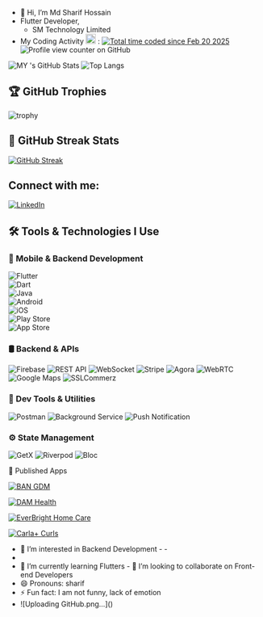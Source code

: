 - 👋 Hi, I’m Md Sharif Hossain
- Flutter Developer,
   - SM Technology Limited
 - My Coding Activity <img src="https://wakatime.com/static/img/wakatime.svg" width="20"/> : <a href="https://wakatime.com/@3f9a3bdf-75e2-4d23-9fc1-9cdff6838370"><img src="https://wakatime.com/badge/user/3f9a3bdf-75e2-4d23-9fc1-9cdff6838370.svg" alt="Total time coded since Feb 20 2025" /></a>
 ![Profile view counter on GitHub](https://komarev.com/ghpvc/?username=sharifdujee)

![MY 's GitHub Stats](https://github-readme-stats.vercel.app/api?username=sharifdujee&show_icons=true&theme=radical)
![Top Langs](https://github-readme-stats.vercel.app/api/top-langs/?username=sharifdujee&layout=compact&theme=radical)
## 🏆 GitHub Trophies  
![trophy](https://github-profile-trophy.vercel.app/?username=sharifdujee&theme=onedark) 

## 🚀 GitHub Streak Stats  
[![GitHub Streak](https://github-readme-streak-stats.herokuapp.com?user=sharifdujee&theme=tokyonight)](https://git.io/streak-stats)

## Connect with me: 
[![LinkedIn](https://img.shields.io/badge/LinkedIn-blue?logo=linkedin&logoColor=white)](https://www.linkedin.com/in/md-sharif-hossain-5724161aa/) 
## 🛠️ Tools & Technologies I Use

### 🚀 Mobile & Backend Development
![Flutter](https://img.shields.io/badge/Flutter-02569B?style=for-the-badge&logo=flutter&logoColor=white)  
![Dart](https://img.shields.io/badge/Dart-0175C2?style=for-the-badge&logo=dart&logoColor=white)  
![Java](https://img.shields.io/badge/Java-ED8B00?style=for-the-badge&logo=java&logoColor=white)  
![Android](https://img.shields.io/badge/Android-3DDC84?style=for-the-badge&logo=android&logoColor=white)  
![iOS](https://img.shields.io/badge/iOS-000000?style=for-the-badge&logo=apple&logoColor=white)  
![Play Store](https://img.shields.io/badge/Play%20Store-Android-3DDC84?style=for-the-badge&logo=google-play&logoColor=white)  
![App Store](https://img.shields.io/badge/App%20Store-iOS-000000?style=for-the-badge&logo=apple&logoColor=white)
 

### 🛢️ Backend & APIs
![Firebase](https://img.shields.io/badge/Firebase-FFCA28?style=for-the-badge&logo=firebase&logoColor=black) 
![REST API](https://img.shields.io/badge/REST%20API-02569B?style=for-the-badge&logo=swagger&logoColor=white) 
![WebSocket](https://img.shields.io/badge/WebSocket-010101?style=for-the-badge&logo=socket.io&logoColor=white) 
![Stripe](https://img.shields.io/badge/Stripe-008CDD?style=for-the-badge&logo=stripe&logoColor=white) 
![Agora](https://img.shields.io/badge/Agora-099DFD?style=for-the-badge&logo=agora&logoColor=white) 
![WebRTC](https://img.shields.io/badge/WebRTC-333333?style=for-the-badge&logo=webrtc&logoColor=white) 
![Google Maps](https://img.shields.io/badge/Google%20Maps-4285F4?style=for-the-badge&logo=googlemaps&logoColor=white) 
![SSLCommerz](https://img.shields.io/badge/SSLCommerz-005BAC?style=for-the-badge&logo=ssl&logoColor=white)

### 🧰 Dev Tools & Utilities
![Postman](https://img.shields.io/badge/Postman-FF6C37?style=for-the-badge&logo=postman&logoColor=white) 
![Background Service](https://img.shields.io/badge/Background%20Service-6A1B9A?style=for-the-badge&logo=android&logoColor=white) 
![Push Notification](https://img.shields.io/badge/Push%20Notification-FF5722?style=for-the-badge&logo=googlefirebase&logoColor=white)

### ⚙️ State Management
![GetX](https://img.shields.io/badge/GetX-DD25AF?style=for-the-badge&logo=flutter&logoColor=white) 
![Riverpod](https://img.shields.io/badge/Riverpod-0B8E5F?style=for-the-badge&logo=riverpod&logoColor=white) 
![Bloc](https://img.shields.io/badge/Bloc-3985F4?style=for-the-badge&logo=flutter&logoColor=white)

📲 Published Apps

[![BAN GDM](https://img.shields.io/badge/BAN%20GDM-Play%20Store-3DDC84?style=for-the-badge&logo=google-play&logoColor=white)](https://play.google.com/store/apps/details?id=co.logicaltriangle.mhealth&pcampaignid=web_share)

[![DAM Health](https://img.shields.io/badge/DAM%20Health-Play%20Store-3DDC84?style=for-the-badge&logo=google-play&logoColor=white)](https://play.google.com/store/apps/details?id=mia.dam.damhealth&pcampaignid=web_share)

[![EverBright Home Care](https://img.shields.io/badge/EverBright%20Home%20Care-Play%20Store-3DDC84?style=for-the-badge&logo=google-play&logoColor=white)](https://play.google.com/store/apps/details?id=com.everbrighthomecare.contract.app&pcampaignid=web_share)

[![Carla+ Curls](https://img.shields.io/badge/Carla%2B%20Curls-Play%20Store-3DDC84?style=for-the-badge&logo=google-play&logoColor=white)](https://play.google.com/store/apps/details?id=com.carlaplus.curls&pcampaignid=web_share)


- 👀 I’m interested in Backend Development - -
-
-   🌱 I’m currently learning Flutters - 💞️ I’m looking to collaborate on Front-end Developers
   - 😄 Pronouns: sharif
 - ⚡ Fun fact: I am not funny, lack of emotion
-  <!--- sharifdujee/sharifdujee is a ✨ special ✨ repository because its README.md (this file) appears on your GitHub profile. You can click the Preview link to take a look at your changes. ---> ![Uploading GitHub.png…]()
